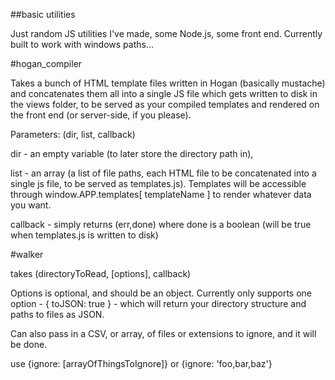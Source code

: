 ##basic utilities


Just random JS utilities I've made, some Node.js, some front end. Currently built to work with windows paths...


#hogan_compiler

Takes a bunch of HTML template files written in Hogan (basically mustache) and concatenates them all into a single JS file which gets written to disk in the views folder, to be served as your compiled templates and rendered on the front end (or server-side, if you please).

Parameters: (dir, list, callback)

dir - an empty variable (to later store the directory path in), 

list - an array (a list of file paths, each HTML file to be concatenated into a single js file, to be served as templates.js). Templates will be accessible through window.APP.templates[ templateName ] to render whatever data you want.

callback - simply returns (err,done) where done is a boolean (will be true when templates.js is written to disk)


#walker

takes (directoryToRead, [options], callback) 

Options is optional, and should be an object. Currently only supports one option - { toJSON: true } - which will return your directory structure and paths to files as JSON.

Can also pass in a CSV, or array, of files or extensions to ignore, and it will be done.

use {ignore: [arrayOfThingsToIgnore]} or {ignore: 'foo,bar,baz'}
